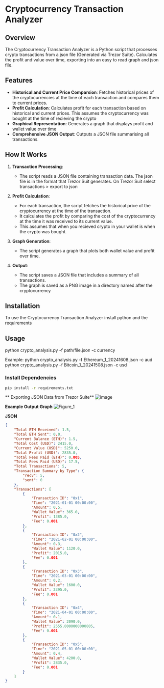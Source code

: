 # Cryptocurrency Transaction Analyzer

## Overview

The Cryptocurrency Transaction Analyzer is a Python script that processes crypto transactions from a json file (Generated via Trezor Suite). Calculates the profit and value over time, exporting into an easy to read graph and json file.

## Features

- **Historical and Current Price Comparsion**: Fetches historical prices of the cryptocurrencies at the time of each transaction and compares them to current prices.
- **Profit Calculation**: Calculates profit for each transaction based on historical and current prices. This assumes the cryptocurrency was bought at the time of recieving the crypto
- **Graphical Representation**: Generates a graph that displays profit and wallet value over time
- **Comprehensive JSON Output**: Outputs a JSON file summarising all transactions.

## How It Works

1. **Transaction Processing**:
    - The script reads a JSON file containing transaction data. The json file is in the format that Trezor Suit generates. On Trezor Suit select transactions > export to json

2. **Profit Calculation**:
    - For each transaction, the script fetches the historical price of the cryptocurrency at the time of the transaction.
    - It calculates the profit by comparing the cost of the cryptocurrency at the time it was received to its current value.
    - This assumes that when you recieved crypto in your wallet is when the crypto was bought.

3. **Graph Generation**:
    - The script generates a graph that plots both wallet value and profit over time.

4. **Output**:
    - The script saves a JSON file that includes a summary of all transactions.
    - The graph is saved as a PNG image in a directory named after the cryptocurrency

## Installation

To use the Cryptocurrency Transaction Analyzer install python and the requirements

## Usage
python crypto_analysis.py -f path/file.json -c currency

Example:
python crypto_analysis.py -f Ethereum_1_20241608.json -c aud
python crypto_analysis.py -f Bitcoin_1_20241508.json -c usd



### Install Dependencies

```sh
pip install -r requirements.txt
```

** Exporting JSON Data from Trezor Suite**
![image](https://github.com/user-attachments/assets/5883b0d0-c9c9-4e12-86e4-b3a463c774a9)

**Example Output**
**Graph**
![Figure_1](https://github.com/user-attachments/assets/27fec376-1940-49e0-b512-de19d725c698)

**JSON**
```json
{
    "Total ETH Received": 1.5,
    "Total ETH Sent": 0.0,
    "Current Balance (ETH)": 1.5,
    "Total Cost (USD)": 2415.0,
    "Current Value (USD)": 5250.0,
    "Total Profit (USD)": 2835.0,
    "Total Fees Paid (ETH)": 0.005,
    "Total Fees Paid (USD)": 17.5,
    "Total Transactions": 5,
    "Transaction Summary by Type": {
        "recv": 5,
        "sent": 0
    },
    "Transactions": [
        {
            "Transaction ID": "0x1",
            "Time": "2021-01-01 00:00:00",
            "Amount": 0.5,
            "Wallet Value": 365.0,
            "Profit": 1385.0,
            "Fee": 0.001
        },
        {
            "Transaction ID": "0x2",
            "Time": "2021-02-01 00:00:00",
            "Amount": 0.3,
            "Wallet Value": 1120.0,
            "Profit": 2015.0,
            "Fee": 0.001
        },
        {
            "Transaction ID": "0x3",
            "Time": "2021-03-01 00:00:00",
            "Amount": 0.2,
            "Wallet Value": 1600.0,
            "Profit": 2395.0,
            "Fee": 0.001
        },
        {
            "Transaction ID": "0x4",
            "Time": "2021-04-01 00:00:00",
            "Amount": 0.1,
            "Wallet Value": 2090.0,
            "Profit": 2555.0000000000005,
            "Fee": 0.001
        },
        {
            "Transaction ID": "0x5",
            "Time": "2021-05-01 00:00:00",
            "Amount": 0.4,
            "Wallet Value": 4200.0,
            "Profit": 2835.0,
            "Fee": 0.001
        }
    ]
}
```




